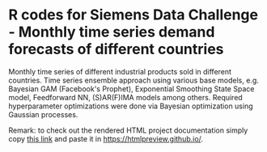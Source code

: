# R codes for Siemens Data Challenge - Monthly time series demand forecasts of different countries 

Monthly time series of different industrial products sold in different countries. Time series ensemble approach using various base models, e.g. Bayesian GAM (Facebook's Prophet), Exponential Smoothing State Space model, Feedforward NN, (S)AR(F)IMA models among others. Required hyperparameter optimizations were done via Bayesian optimization using Gaussian processes.

Remark: to check out the rendered HTML project documentation simply copy [this link](https://github.com/AVoss84/demand_forecast/blob/main/doc/siemens_tsa.nb.html) and paste it in https://htmlpreview.github.io/.

